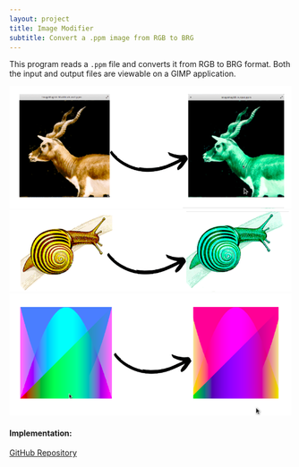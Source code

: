 ```yaml
---
layout: project
title: Image Modifier
subtitle: Convert a .ppm image from RGB to BRG
---
```


This program reads a `.ppm` file and converts it from RGB to BRG format. Both the input and output files are viewable on a GIMP application.


<img src="https://raw.githubusercontent.com/shrey27tri01/image-reader-cpp/master/assets/image-1.png">
<img src="https://raw.githubusercontent.com/shrey27tri01/image-reader-cpp/master/assets/image-2.png">
<img src="https://raw.githubusercontent.com/shrey27tri01/image-reader-cpp/master/assets/image-3.png">

#### Implementation:

[GitHub Repository](https://github.com/shrey27tri01/image-reader-cpp)




